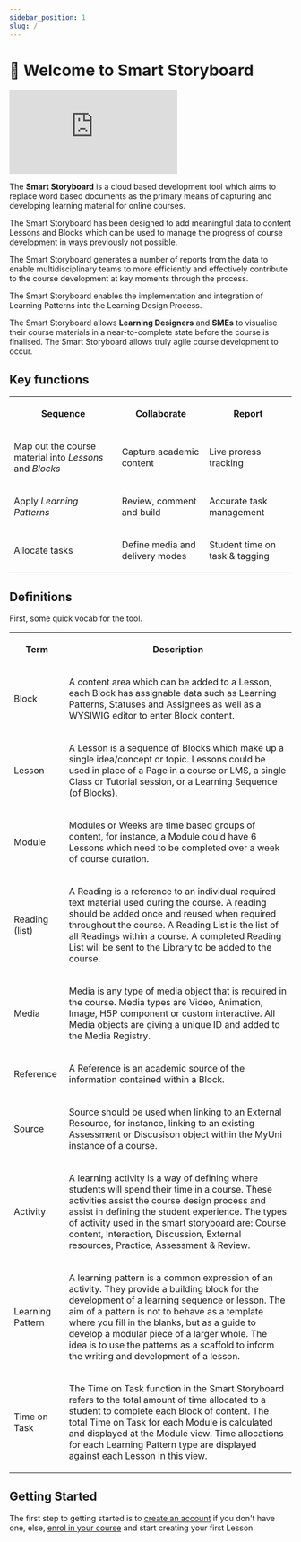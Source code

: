```yaml
---
sidebar_position: 1
slug: /
---
```


# 👋 Welcome to Smart Storyboard 
<div class="iframe-wrapper"><iframe src="https://www.youtube.com/embed/KlqICfhHVYU" frameborder="0" allowfullscreen="true"></iframe></div><p>The <strong>Smart Storyboard</strong> is a cloud based development tool which aims to replace word based documents as the primary means of capturing and developing learning material for online courses.</p><p>The Smart Storyboard has been designed to add meaningful data to content Lessons and Blocks which can be used to manage the progress of course development in ways previously not possible.</p><p>The Smart Storyboard generates a number of reports from the data to enable multidisciplinary teams to more efficiently and effectively contribute to the course development at key moments through the process.</p><p>The Smart Storyboard enables the implementation and integration of Learning Patterns into the Learning Design Process.</p><p>The Smart Storyboard allows <strong>Learning Designers</strong> and <strong>SMEs</strong> to visualise their course materials in a near-to-complete state before the course is finalised. The Smart Storyboard allows truly agile course development to occur.</p><h2>Key functions</h2><table><tbody><tr><th colspan="1" rowspan="1"><p>Sequence</p></th><th colspan="1" rowspan="1"><p>Collaborate</p></th><th colspan="1" rowspan="1"><p>Report</p></th></tr><tr><td colspan="1" rowspan="1"><p>Map out the course material into <em>Lessons</em> and <em>Blocks</em></p></td><td colspan="1" rowspan="1"><p>Capture academic content</p></td><td colspan="1" rowspan="1"><p>Live proress tracking</p></td></tr><tr><td colspan="1" rowspan="1"><p>Apply <em>Learning Patterns</em></p></td><td colspan="1" rowspan="1"><p>Review, comment and build</p></td><td colspan="1" rowspan="1"><p>Accurate task management</p></td></tr><tr><td colspan="1" rowspan="1"><p>Allocate tasks</p></td><td colspan="1" rowspan="1"><p>Define media and delivery modes</p></td><td colspan="1" rowspan="1"><p>Student time on task &amp; tagging</p></td></tr></tbody></table><h2>Definitions</h2><p>First, some quick vocab for the tool.</p><table><tbody><tr><th colspan="1" rowspan="1"><p>Term</p></th><th colspan="1" rowspan="1"><p>Description</p></th></tr><tr><td colspan="1" rowspan="1"><p>Block</p></td><td colspan="1" rowspan="1"><p>A content area which can be added to a Lesson, each Block has assignable data such as Learning Patterns, Statuses and Assignees as well as a WYSIWIG editor to enter Block content.</p></td></tr><tr><td colspan="1" rowspan="1"><p>Lesson</p></td><td colspan="1" rowspan="1"><p>A Lesson is a sequence of Blocks which make up a single idea/concept or topic. Lessons could be used in place of a Page in a course or LMS, a single Class or Tutorial session, or a Learning Sequence (of Blocks).</p></td></tr><tr><td colspan="1" rowspan="1"><p>Module</p></td><td colspan="1" rowspan="1"><p>Modules or Weeks are time based groups of content, for instance, a Module could have 6 Lessons which need to be completed over a week of course duration.</p></td></tr><tr><td colspan="1" rowspan="1"><p>Reading (list)</p></td><td colspan="1" rowspan="1"><p>A Reading is a reference to an individual required text material used during the course. A reading should be added once and reused when required throughout the course. A Reading List is the list of all Readings within a course. A completed Reading List will be sent to the Library to be added to the course.</p></td></tr><tr><td colspan="1" rowspan="1"><p>Media</p></td><td colspan="1" rowspan="1"><p>Media is any type of media object that is required in the course. Media types are Video, Animation, Image, H5P component or custom interactive. All Media objects are giving a unique ID and added to the Media Registry.</p></td></tr><tr><td colspan="1" rowspan="1"><p>Reference</p></td><td colspan="1" rowspan="1"><p>A Reference is an academic source of the information contained within a Block.</p></td></tr><tr><td colspan="1" rowspan="1"><p>Source</p></td><td colspan="1" rowspan="1"><p>Source should be used when linking to an External Resource, for instance, linking to an existing Assessment or Discusison object within the MyUni instance of a course.</p></td></tr><tr><td colspan="1" rowspan="1"><p>Activity</p></td><td colspan="1" rowspan="1"><p>A learning activity is a way of defining where students will spend their time in a course. These activities assist the course design process and assist in defining the student experience. The types of activity used in the smart storyboard are: Course content, Interaction, Discussion, External resources, Practice, Assessment &amp; Review.</p></td></tr><tr><td colspan="1" rowspan="1"><p>Learning Pattern</p></td><td colspan="1" rowspan="1"><p>A learning pattern is a common expression of an activity. They provide a building block for the development of a learning sequence or lesson. The aim of a pattern is not to behave as a template where you fill in the blanks, but as a guide to develop a modular piece of a larger whole. The idea is to use the patterns as a scaffold to inform the writing and development of a lesson.</p></td></tr><tr><td colspan="1" rowspan="1"><p>Time on Task</p></td><td colspan="1" rowspan="1"><p>The Time on Task function in the Smart Storyboard refers to the total amount of time allocated to a student to complete each Block of content. The total Time on Task for each Module is calculated and displayed at the Module view. Time allocations for each Learning Pattern type are displayed against each Lesson in this view.</p></td></tr></tbody></table><h2>Getting Started</h2><p>The first step to getting started is to <a  rel="noopener noreferrer nofollow" href="./using-ssb/account">create an account</a> if you don't have one, else, <a target="_blank" rel="noopener noreferrer nofollow" href="./using-ssb/enrolment">enrol in your course</a> and start creating your first Lesson.</p>